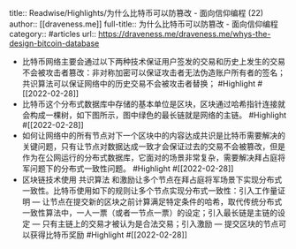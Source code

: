 title:: Readwise/Highlights/为什么比特币可以防篡改 - 面向信仰编程 (22)
author:: [[draveness.me]]
full-title:: 为什么比特币可以防篡改 - 面向信仰编程
category:: #articles
url:: https://draveness.me/draveness.me/whys-the-design-bitcoin-database

- 比特币网络主要会通过以下两种技术保证用户签发的交易和历史上发生的交易不会被攻击者篡改：非对称加密可以保证攻击者无法伪造账户所有者的签名；共识算法可以保证网络中的历史交易不会被攻击者替换； #Highlight #[[2022-02-28]]
- 比特币这个分布式数据库中存储的基本单位是区块，区块通过哈希指针连接就会构成一棵树，如下图所示，图中绿色的最长链就是网络的主链。 #Highlight #[[2022-02-28]]
- 如何让网络中的所有节点对下一个区块中的内容达成共识是比特币需要解决的关键问题，只有让节点对数据达成一致才会保证过去的交易不会被篡改，但是作为在公网运行的分布式数据库，它面对的场景非常复杂，需要解决拜占庭将军问题下的分布式一致性问题。 #Highlight #[[2022-02-28]]
- 区块链技术使用 共识算法 和激励让多个节点在拜占庭将军场景下实现分布式一致性。比特币使用如下的规则让多个节点实现分布式一致性：引入工作量证明 — 让节点在提交新的区块之前计算满足特定条件的哈希，取代传统分布式一致性算法中，一人一票（或者一节点一票）的设定；引入最长链是主链的设定 — 只有主链上的交易才被认为是合法交易；引入激励 — 提交区块的节点可以获得比特币奖励 #Highlight #[[2022-02-28]]